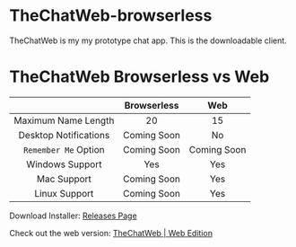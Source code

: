 # TheChatWeb-browserless
TheChatWeb is my my prototype chat app. This is the downloadable client.

# TheChatWeb Browserless vs Web
|                     |  Browserless  |      Web      |
|        :---:        |     :---:     |     :---:     |
| Maximum Name Length |       20      |       15      |
|Desktop Notifications|  Coming Soon  |       No      |
|`Remember Me` Option |  Coming Soon  |  Coming Soon  |
|   Windows Support   |      Yes      |      Yes      |
|     Mac Support     |  Coming Soon  |      Yes      |
|    Linux Support    |  Coming Soon  |      Yes      |

Download Installer: [Releases Page](https://github.com/PixelOrangeDev/TheChatWeb-browserless/releases)

Check out the web version: [TheChatWeb | Web Edition](https://thechatweb.zapto.org)
